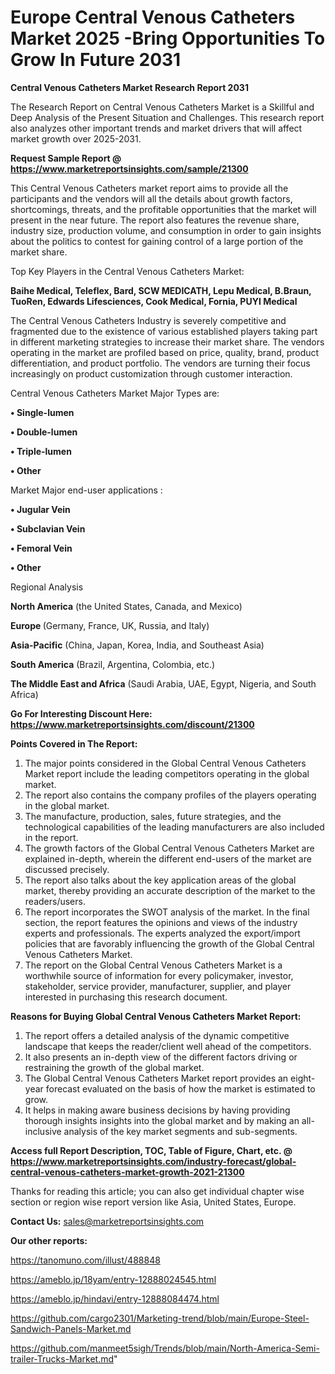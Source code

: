 # Europe Central Venous Catheters Market 2025 -Bring Opportunities To Grow In Future 2031

<strong>Central Venous Catheters Market Research Report 2031</strong>

The Research Report on Central Venous Catheters Market is a Skillful and Deep Analysis of the Present Situation and Challenges. This research report also analyzes other important trends and market drivers that will affect market growth over 2025-2031.

<strong>Request Sample Report @ <a href=https://www.marketreportsinsights.com/sample/21300>https://www.marketreportsinsights.com/sample/21300</a></strong>

This Central Venous Catheters market report aims to provide all the participants and the vendors will all the details about growth factors, shortcomings, threats, and the profitable opportunities that the market will present in the near future. The report also features the revenue share, industry size, production volume, and consumption in order to gain insights about the politics to contest for gaining control of a large portion of the market share.

Top Key Players in the Central Venous Catheters Market:

<strong>Baihe Medical, Teleflex, Bard, SCW MEDICATH, Lepu Medical, B.Braun, TuoRen, Edwards Lifesciences, Cook Medical, Fornia, PUYI Medical</strong>

The Central Venous Catheters Industry is severely competitive and fragmented due to the existence of various established players taking part in different marketing strategies to increase their market share. The vendors operating in the market are profiled based on price, quality, brand, product differentiation, and product portfolio. The vendors are turning their focus increasingly on product customization through customer interaction.

Central Venous Catheters Market Major Types are:

<strong>• Single-lumen

• Double-lumen

• Triple-lumen

• Other</strong>

Market Major end-user applications :

<strong>• Jugular Vein

• Subclavian Vein

• Femoral Vein

• Other</strong>

Regional Analysis

</u><strong><b>North America</b></strong> (the United States, Canada, and Mexico)

<strong><b>Europe </b></strong>(Germany, France, UK, Russia, and Italy)

<strong><b>Asia-Pacific</b></strong> (China, Japan, Korea, India, and Southeast Asia)

<strong><b>South America</b></strong> (Brazil, Argentina, Colombia, etc.)

<strong><b>The Middle East and Africa</b></strong> (Saudi Arabia, UAE, Egypt, Nigeria, and South Africa)

<strong>Go For Interesting Discount Here: <a href=https://www.marketreportsinsights.com/discount/21300>https://www.marketreportsinsights.com/discount/21300</a></strong>

<strong>Points Covered in The Report:</strong>
<ol>
  <li>The major points considered in the Global Central Venous Catheters Market report include the leading competitors operating in the global market.</li>
  <li>The report also contains the company profiles of the players operating in the global market.</li>
  <li>The manufacture, production, sales, future strategies, and the technological capabilities of the leading manufacturers are also included in the report.</li>
  <li>The growth factors of the Global Central Venous Catheters Market are explained in-depth, wherein the different end-users of the market are discussed precisely.</li>
  <li>The report also talks about the key application areas of the global market, thereby providing an accurate description of the market to the readers/users.</li>
  <li>The report incorporates the SWOT analysis of the market. In the final section, the report features the opinions and views of the industry experts and professionals. The experts analyzed the export/import policies that are favorably influencing the growth of the Global Central Venous Catheters Market.</li>
  <li>The report on the Global Central Venous Catheters Market is a worthwhile source of information for every policymaker, investor, stakeholder, service provider, manufacturer, supplier, and player interested in purchasing this research document.</li>
</ol>
<strong>Reasons for Buying Global Central Venous Catheters Market Report:</strong>

<ol>
  <li>The report offers a detailed analysis of the dynamic competitive landscape that keeps the reader/client well ahead of the competitors.</li>
  <li>It also presents an in-depth view of the different factors driving or restraining the growth of the global market.</li>
  <li>The Global Central Venous Catheters Market report provides an eight-year forecast evaluated on the basis of how the market is estimated to grow.</li>
  <li>It helps in making aware business decisions by having providing thorough insights insights into the global market and by making an all-inclusive analysis of the key market segments and sub-segments.</li>
</ol>
<strong>Access full Report Description, TOC, Table of Figure, Chart, etc. @ <a href=https://www.marketreportsinsights.com/industry-forecast/global-central-venous-catheters-market-growth-2021-21300>https://www.marketreportsinsights.com/industry-forecast/global-central-venous-catheters-market-growth-2021-21300</a></strong>


Thanks for reading this article; you can also get individual chapter wise section or region wise report version like Asia, United States, Europe.

<strong>Contact Us:</strong>
sales@marketreportsinsights.com

<strong>Our other reports:</strong>

<a href=https://tanomuno.com/illust/488848>https://tanomuno.com/illust/488848</a>

<a href=https://ameblo.jp/18yam/entry-12888024545.html>https://ameblo.jp/18yam/entry-12888024545.html</a>

<a href=https://ameblo.jp/hindavi/entry-12888084474.html>https://ameblo.jp/hindavi/entry-12888084474.html</a>

<a href=https://github.com/cargo2301/Marketing-trend/blob/main/Europe-Steel-Sandwich-Panels-Market.md>https://github.com/cargo2301/Marketing-trend/blob/main/Europe-Steel-Sandwich-Panels-Market.md</a>

<a href=https://github.com/manmeet5sigh/Trends/blob/main/North-America-Semi-trailer-Trucks-Market.md>https://github.com/manmeet5sigh/Trends/blob/main/North-America-Semi-trailer-Trucks-Market.md</a>"
